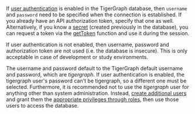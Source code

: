 If [user authentication](https://docs.tigergraph.com/admin/admin-guide/user-access-management/user-privileges-and-authentication#enabling-and-using-user-authentication) is enabled
in the TigerGraph database, then `username` and `password` need to be specified when the connection is established.
If you already have an API authorization token, specify that one as well. Alternatively, if you know a
[secret](https://docs.tigergraph.com/admin/admin-guide/user-access-management/user-privileges-and-authentication#create-show-drop-secret) (created previously in the database),
you can request a token via the [getToken](#getToken) function and use it during the session.

If user authentication is not enabled, then username, password and authorization token are not used (i.e. the database is insecure). This is only acceptable in case of development
or study environments.

The username and password default to the TigerGraph default username and password, which are _tigergraph_.
If user authentication is enabled, the tigergraph user's password can't be tigergraph, so a different one must be selected.
Furthermore, it is recommended not to use the _tigergraph_ user for anything other than system administration.
Instead, [create additional users](https://docs.tigergraph.com/admin/admin-guide/user-access-management/user-privileges-and-authentication#creating-and-managing-users) and
grant them the [appropriate privileges through roles](https://docs.tigergraph.com/admin/admin-guide/user-access-management/user-privileges-and-authentication#roles-and-privileges),
then use those users to access the database.